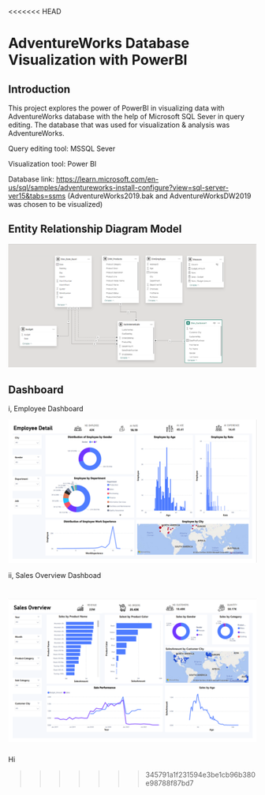 <<<<<<< HEAD
# AdventureWorks Database Visualization with PowerBI
## Introduction
This project explores the power of PowerBI in visualizing data with AdventureWorks database with the help of Microsoft SQL Sever in query editing. The database that was used for visualization & analysis was AdventureWorks.

Query editing tool: MSSQL Sever

Visualization tool: Power BI

Database link: https://learn.microsoft.com/en-us/sql/samples/adventureworks-install-configure?view=sql-server-ver15&tabs=ssms (AdventureWorks2019.bak and AdventureWorksDW2019 was chosen to be visualized)

## Entity Relationship Diagram Model

![Screenshot](Dashoards/EntityRelationshipDiagram.png)

## Dashboard
i, Employee Dashboard

![Screenshot](Dashoards/EmployeeDashboard.png)

ii, Sales Overview Dashboad

![Screenshot](Dashoards/SalesOverviewDashboard.png)
=======
Hi
>>>>>>> 345791a1f231594e3be1cb96b380e98788f87bd7
